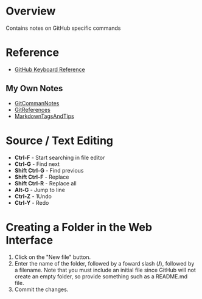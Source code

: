 # Overview

Contains notes on GitHub specific commands

# Reference

* [GitHub Keyboard Reference](https://help.github.com/articles/using-keyboard-shortcuts/)

## My Own Notes

* [GitCommanNotes](https://github.com/GitLeeRepo/GitInfo/blob/master/GitCommandNotes.md#overview)
* [GitReferences](https://github.com/GitLeeRepo/GitInfo/blob/master/GitReferences.md#overview)
* [MarkdownTagsAndTips](https://github.com/GitLeeRepo/GitInfo/blob/master/MarkdownTagsAndTips.md#overview)

# Source / Text Editing

* **Ctrl-F** - Start searching in file editor
* **Ctrl-G** - Find next
* **Shift Ctrl-G** - Find previous
* **Shift Ctrl-F** - Replace
* **Shift Ctrl-R** - Replace all
* **Alt-G**	- Jump to line
* **Ctrl-Z** - 1Undo
* **Ctrl-Y** - Redo

# Creating a Folder in the Web Interface

1. Click on the "New file" button.
2. Enter the name of the folder, followed by a foward slash (**/**), followed by a filename.  Note that you must include an initial file since GitHub will not create an empty folder, so provide something such as a README.md file.
3. Commit the changes.


